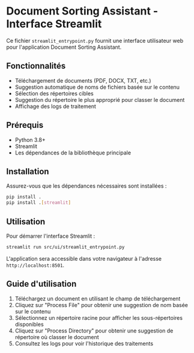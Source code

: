 # Document Sorting Assistant - Interface Streamlit

Ce fichier `streamlit_entrypoint.py` fournit une interface utilisateur web pour l'application Document Sorting Assistant.

## Fonctionnalités

- Téléchargement de documents (PDF, DOCX, TXT, etc.)
- Suggestion automatique de noms de fichiers basée sur le contenu
- Sélection des répertoires cibles
- Suggestion du répertoire le plus approprié pour classer le document
- Affichage des logs de traitement

## Prérequis

- Python 3.8+
- Streamlit
- Les dépendances de la bibliothèque principale

## Installation

Assurez-vous que les dépendances nécessaires sont installées :

```bash
pip install .
pip install .[streamlit]
```

## Utilisation

Pour démarrer l'interface Streamlit :

```bash
streamlit run src/ui/streamlit_entrypoint.py
```

L'application sera accessible dans votre navigateur à l'adresse `http://localhost:8501`.

## Guide d'utilisation

1. Téléchargez un document en utilisant le champ de téléchargement
2. Cliquez sur "Process File" pour obtenir une suggestion de nom basée sur le contenu
3. Sélectionnez un répertoire racine pour afficher les sous-répertoires disponibles
4. Cliquez sur "Process Directory" pour obtenir une suggestion de répertoire où classer le document
5. Consultez les logs pour voir l'historique des traitements

